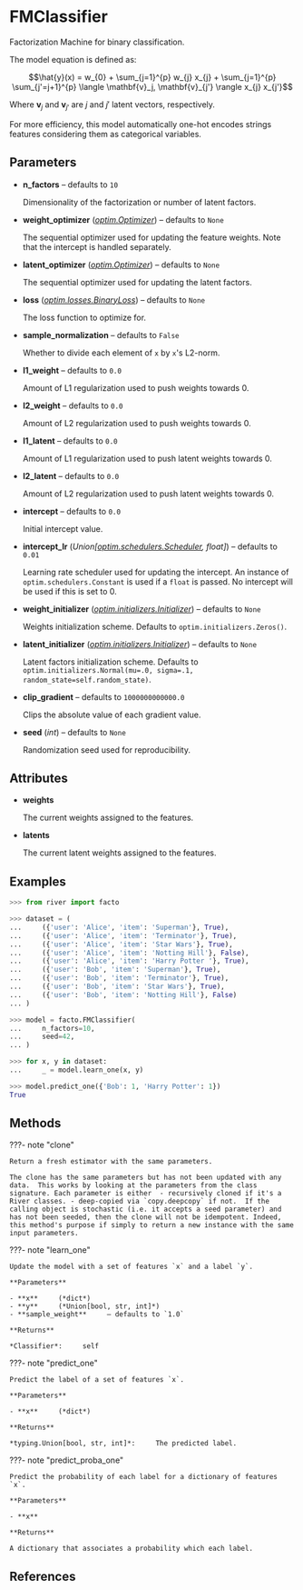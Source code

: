 # FMClassifier

Factorization Machine for binary classification.

The model equation is defined as: 

$$\hat{y}(x) = w_{0} + \sum_{j=1}^{p} w_{j} x_{j}  + \sum_{j=1}^{p} \sum_{j'=j+1}^{p} \langle \mathbf{v}_j, \mathbf{v}_{j'} \rangle x_{j} x_{j'}$$ 

Where $\mathbf{v}_j$ and $\mathbf{v}_{j'}$ are $j$ and $j'$ latent vectors, respectively. 

For more efficiency, this model automatically one-hot encodes strings features considering them as categorical variables.

## Parameters

- **n_factors** – defaults to `10`

    Dimensionality of the factorization or number of latent factors.

- **weight_optimizer** (*[optim.Optimizer](../../optim/Optimizer)*) – defaults to `None`

    The sequential optimizer used for updating the feature weights. Note that the intercept is handled separately.

- **latent_optimizer** (*[optim.Optimizer](../../optim/Optimizer)*) – defaults to `None`

    The sequential optimizer used for updating the latent factors.

- **loss** (*[optim.losses.BinaryLoss](../../optim/losses/BinaryLoss)*) – defaults to `None`

    The loss function to optimize for.

- **sample_normalization** – defaults to `False`

    Whether to divide each element of `x` by `x`'s L2-norm.

- **l1_weight** – defaults to `0.0`

    Amount of L1 regularization used to push weights towards 0.

- **l2_weight** – defaults to `0.0`

    Amount of L2 regularization used to push weights towards 0.

- **l1_latent** – defaults to `0.0`

    Amount of L1 regularization used to push latent weights towards 0.

- **l2_latent** – defaults to `0.0`

    Amount of L2 regularization used to push latent weights towards 0.

- **intercept** – defaults to `0.0`

    Initial intercept value.

- **intercept_lr** (*Union[[optim.schedulers.Scheduler](../../optim/schedulers/Scheduler), float]*) – defaults to `0.01`

    Learning rate scheduler used for updating the intercept. An instance of `optim.schedulers.Constant` is used if a `float` is passed. No intercept will be used if this is set to 0.

- **weight_initializer** (*[optim.initializers.Initializer](../../optim/initializers/Initializer)*) – defaults to `None`

    Weights initialization scheme. Defaults to `optim.initializers.Zeros()`.

- **latent_initializer** (*[optim.initializers.Initializer](../../optim/initializers/Initializer)*) – defaults to `None`

    Latent factors initialization scheme. Defaults to `optim.initializers.Normal(mu=.0, sigma=.1, random_state=self.random_state)`.

- **clip_gradient** – defaults to `1000000000000.0`

    Clips the absolute value of each gradient value.

- **seed** (*int*) – defaults to `None`

    Randomization seed used for reproducibility.


## Attributes

- **weights**

    The current weights assigned to the features.

- **latents**

    The current latent weights assigned to the features.


## Examples

```python
>>> from river import facto

>>> dataset = (
...     ({'user': 'Alice', 'item': 'Superman'}, True),
...     ({'user': 'Alice', 'item': 'Terminator'}, True),
...     ({'user': 'Alice', 'item': 'Star Wars'}, True),
...     ({'user': 'Alice', 'item': 'Notting Hill'}, False),
...     ({'user': 'Alice', 'item': 'Harry Potter '}, True),
...     ({'user': 'Bob', 'item': 'Superman'}, True),
...     ({'user': 'Bob', 'item': 'Terminator'}, True),
...     ({'user': 'Bob', 'item': 'Star Wars'}, True),
...     ({'user': 'Bob', 'item': 'Notting Hill'}, False)
... )

>>> model = facto.FMClassifier(
...     n_factors=10,
...     seed=42,
... )

>>> for x, y in dataset:
...     _ = model.learn_one(x, y)

>>> model.predict_one({'Bob': 1, 'Harry Potter': 1})
True
```

## Methods

???- note "clone"

    Return a fresh estimator with the same parameters.

    The clone has the same parameters but has not been updated with any data.  This works by looking at the parameters from the class signature. Each parameter is either  - recursively cloned if it's a River classes. - deep-copied via `copy.deepcopy` if not.  If the calling object is stochastic (i.e. it accepts a seed parameter) and has not been seeded, then the clone will not be idempotent. Indeed, this method's purpose if simply to return a new instance with the same input parameters.

    
???- note "learn_one"

    Update the model with a set of features `x` and a label `y`.

    **Parameters**

    - **x**     (*dict*)    
    - **y**     (*Union[bool, str, int]*)    
    - **sample_weight**     – defaults to `1.0`    
    
    **Returns**

    *Classifier*:     self
    
???- note "predict_one"

    Predict the label of a set of features `x`.

    **Parameters**

    - **x**     (*dict*)    
    
    **Returns**

    *typing.Union[bool, str, int]*:     The predicted label.
    
???- note "predict_proba_one"

    Predict the probability of each label for a dictionary of features `x`.

    **Parameters**

    - **x**    
    
    **Returns**

    A dictionary that associates a probability which each label.
    
## References

[^1]: [Rendle, S., 2010, December. Factorization machines. In 2010 IEEE International Conference on Data Mining (pp. 995-1000). IEEE.](https://www.csie.ntu.edu.tw/~b97053/paper/Rendle2010FM.pdf)
[^2]: [Rendle, S., 2012, May. Factorization Machines with libFM. In ACM Transactions on Intelligent Systems and Technology 3, 3, Article 57, 22 pages.](https://analyticsconsultores.com.mx/wp-content/uploads/2019/03/Factorization-Machines-with-libFM-Steffen-Rendle-University-of-Konstanz2012-.pdf)

